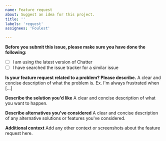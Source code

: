 ```yaml
---
name: Feature request
about: Suggest an idea for this project.
title: ''
labels: 'request'
assignees: 'Foulest'

---
```


**Before you submit this issue, please make sure you have done the following:**

- [ ] I am using the latest version of Chatter
- [ ] I have searched the issue tracker for a similar issue

**Is your feature request related to a problem? Please describe.**
A clear and concise description of what the problem is. Ex. I'm always frustrated when [...]

**Describe the solution you'd like**
A clear and concise description of what you want to happen.

**Describe alternatives you've considered**
A clear and concise description of any alternative solutions or features you've considered.

**Additional context**
Add any other context or screenshots about the feature request here.
